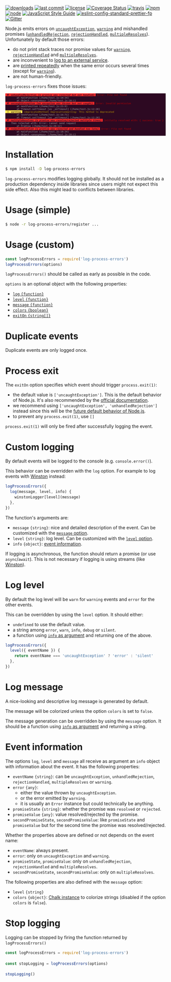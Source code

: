 [![downloads](https://img.shields.io/npm/dt/log-process-errors.svg?logo=npm)](https://www.npmjs.com/package/log-process-errors) [![last commit](https://img.shields.io/github/last-commit/ehmicky/log-process-errors.svg?logo=github&logoColor=white)](https://github.com/ehmicky/log-process-errors/graphs/contributors) [![license](https://img.shields.io/badge/license-Apache%202.0-4cc61e.svg?logo=github&logoColor=white)](https://www.apache.org/licenses/LICENSE-2.0) [![Coverage Status](https://img.shields.io/codecov/c/github/ehmicky/log-process-errors.svg?label=test%20coverage&logo=codecov)](https://codecov.io/gh/ehmicky/log-process-errors) [![travis](https://img.shields.io/travis/ehmicky/log-process-errors/master.svg?logo=travis)](https://travis-ci.org/ehmicky/log-process-errors/builds) [![npm](https://img.shields.io/npm/v/log-process-errors.svg?logo=npm)](https://www.npmjs.com/package/log-process-errors) [![node](https://img.shields.io/node/v/log-process-errors.svg?logo=node.js)](#) [![JavaScript Style Guide](https://img.shields.io/badge/code_style-standard-brightgreen.svg?logo=javascript)](https://standardjs.com) [![eslint-config-standard-prettier-fp](https://img.shields.io/badge/eslint-config--standard--prettier--fp-4cc61e.svg?logo=eslint&logoColor=white)](https://github.com/ehmicky/eslint-config-standard-prettier-fp) [![Gitter](https://img.shields.io/gitter/room/ehmicky/log-process-errors.svg?logo=gitter)](https://gitter.im/ehmicky/log-process-errors)

Node.js emits errors on
[`uncaughtException`](https://nodejs.org/api/process.html#process_event_uncaughtexception),
[`warning`](https://nodejs.org/api/process.html#process_event_warning) and
mishandled promises
([`unhandledRejection`](https://nodejs.org/api/process.html#process_event_unhandledrejection),
[`rejectionHandled`](https://nodejs.org/api/process.html#process_event_rejectionhandled),
[`multipleResolves`](https://nodejs.org/api/process.html#process_event_multipleresolves)).
Unfortunately by default those errors:

- do not print stack traces nor promise values for
  [`warning`](https://nodejs.org/api/process.html#process_event_warning),
  [`rejectionHandled`](https://nodejs.org/api/process.html#process_event_rejectionhandled)
  and
  [`multipleResolves`](https://nodejs.org/api/process.html#process_event_multipleresolves).
- are inconvenient to [log to an external service](#custom-logging).
- are [printed repeatedly](#duplicate-events) when the same error occurs
  several times (except for
  [`warning`](https://nodejs.org/api/process.html#process_event_warning)).
- are not human-friendly.

`log-process-errors` fixes those issues:

![Screenshot](docs/screenshot.png)

# Installation

```bash
$ npm install -D log-process-errors
```

`log-process-errors` modifies logging globally. It should not be installed as
a production dependency inside libraries since users might not expect this side effect. Also this might lead to conflicts between libraries.

# Usage (simple)

```bash
$ node -r log-process-errors/register ...
```

# Usage (custom)

```js
const logProcessErrors = require('log-process-errors')
logProcessErrors(options)
```

`logProcessErrors()` should be called as early as possible in the code.

`options` is an optional object with the following properties:

- [`log` `{function}`](#custom-logging)
- [`level` `{function}`](#log-level)
- [`message` `{function}`](#log-message)
- [`colors` `{boolean}`](#log-message)
- [`exitOn` `{string[]}`](#process-exit)

# Duplicate events

Duplicate events are only logged once.

# Process exit

The `exitOn` option specifies which event should trigger `process.exit(1)`:

- the default value is `['uncaughtException']`. This is the default
  behavior of Node.js. It's also recommended by the
  [official documentation](https://nodejs.org/api/process.html#process_warning_using_uncaughtexception_correctly).
- we recommend using `['uncaughtException', 'unhandledRejection']`
  instead since this will be the [future default behavior of Node.js](https://nodejs.org/dist/latest-v8.x/docs/api/deprecations.html#deprecations_dep0018_unhandled_promise_rejections).
- to prevent any `process.exit(1)`, use `[]`

`process.exit(1)` will only be fired after successfully logging the event.

# Custom logging

By default events will be logged to the console (e.g. `console.error()`).

This behavior can be overridden with the `log` option. For example to log events
with [Winston](https://github.com/winstonjs/winston) instead:

```js
logProcessErrors({
  log(message, level, info) {
    winstonLogger[level](message)
  },
})
```

The function's arguments are:

- `message` `{string}`: nice and detailed description of the event. Can be
  customized with the [`message` option](#log-message).
- `level` `{string}`: log level. Can be customized with the
  [`level` option](#log-level).
- `info` `{object}`: [event information](#event-info).

If logging is asynchronous, the function should return a promise (or use
`async`/`await`). This is not necessary if logging is using streams (like
[Winston](https://github.com/winstonjs/winston)).

# Log level

By default the log level will be `warn` for `warning` events and `error` for
the other events.

This can be overridden by using the `level` option. It should either:

- `undefined` to use the default value.
- a string among `error`, `warn`, `info`, `debug` or `silent`.
- a function using [`info` as argument](#event-information) and returning one of
  the above.

```js
logProcessErrors({
  level({ eventName }) {
    return eventName === 'uncaughtException' ? 'error' : 'silent'
  },
})
```

# Log message

A nice-looking and descriptive log message is generated by default.

The message will be colorized unless the option `colors` is set to `false`.

The message generation can be overridden by using the `message` option. It
should be a function using [`info` as argument](#event-information) and
returning a string.

# Event information

The options `log`, `level` and `message` all receive as argument an `info`
object with information about the event. It has the following properties:

- `eventName` `{string}`: can be `uncaughtException`, `unhandledRejection`,
  `rejectionHandled`, `multipleResolves` or `warning`.
- `error` `{any}`:
  - either the value thrown by `uncaughtException`.
  - or the error emitted by `warning`.
  - it is usually an `Error` instance but could technically be anything.
- `promiseState` `{string}`: whether the promise was `resolved` or
  `rejected`.
- `promiseValue` `{any}`: value resolved/rejected by the promise.
- `secondPromiseState`, `secondPromiseValue`: like `promiseState` and
  `promiseValue` but for the second time the promise was resolved/rejected.

Whether the properties above are defined or not depends on the event name:

- `eventName`: always present.
- `error`: only on `uncaughtException` and `warning`.
- `promiseState`, `promiseValue`: only on `unhandledRejection`,
  `rejectionHandled` and `multipleResolves`.
- `secondPromiseState`, `secondPromiseValue`: only on `multipleResolves`.

The following properties are also defined with the `message` option:

- `level` `{string}`
- `colors` `{object}`: [Chalk instance](https://github.com/chalk/chalk#api)
  to colorize strings (disabled if the option `colors` is `false`).

# Stop logging

Logging can be stopped by firing the function returned by `logProcessErrors()`

```js
const logProcessErrors = require('log-process-errors')

const stopLogging = logProcessErrors(options)

stopLogging()
```
